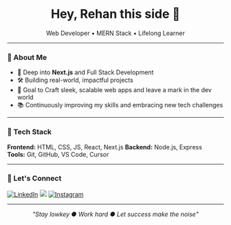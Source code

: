 <h1 align="center">Hey, Rehan this side 👋</h1>
<p align="center">
  Web Developer • MERN Stack • Lifelong Learner
</p>

---

### 🚀 About Me  
- 🌱 Deep into **Next.js** and Full Stack Development  
- 🛠️ Building real-world, impactful projects  
- 🎯 Goal to Craft sleek, scalable web apps and leave a mark in the dev world 
- 📚 Continuously improving my skills and embracing new tech challenges

---

### 🧰 Tech Stack  
**Frontend:** HTML, CSS, JS, React, Next.js 
**Backend:** Node.js, Express  
**Tools:** Git, GitHub, VS Code, Cursor  

---

### 🔗 Let's Connect 
[![LinkedIn](https://img.shields.io/badge/LinkedIn-0A66C2?style=for-the-badge&logo=linkedin&logoColor=white)]((https://www.linkedin.com/in/rehan-mohammad-6717a4345/))
[![](https://img.shields.io/badge/X-000000?style=for-the-badge&logo=x&logoColor=white)]((https://x.com/Rehanskyyyy))
[![Instagram](https://img.shields.io/badge/Instagram-E4405F?style=for-the-badge&logo=instagram&logoColor=white)]((https://www.instagram.com/rehanskyyyy))


---

<p align="center">
  <em>"Stay lowkey ● Work hard ● Let success make the noise"</em>
</p>
